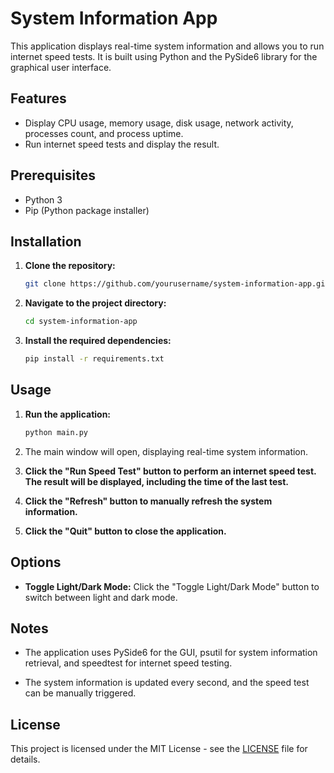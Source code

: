 # System Information App

This application displays real-time system information and allows you to run internet speed tests. It is built using Python and the PySide6 library for the graphical user interface.

## Features

- Display CPU usage, memory usage, disk usage, network activity, processes count, and process uptime.
- Run internet speed tests and display the result.

## Prerequisites

- Python 3
- Pip (Python package installer)

## Installation

1. **Clone the repository:**

    ```bash
    git clone https://github.com/yourusername/system-information-app.git
    ```

2. **Navigate to the project directory:**

    ```bash
    cd system-information-app
    ```

3. **Install the required dependencies:**

    ```bash
    pip install -r requirements.txt
    ```

## Usage

1. **Run the application:**

    ```bash
    python main.py
    ```

2. The main window will open, displaying real-time system information.

3. **Click the "Run Speed Test" button to perform an internet speed test. The result will be displayed, including the time of the last test.**

4. **Click the "Refresh" button to manually refresh the system information.**

5. **Click the "Quit" button to close the application.**

## Options

- **Toggle Light/Dark Mode:** Click the "Toggle Light/Dark Mode" button to switch between light and dark mode.

## Notes

- The application uses PySide6 for the GUI, psutil for system information retrieval, and speedtest for internet speed testing.

- The system information is updated every second, and the speed test can be manually triggered.

## License

This project is licensed under the MIT License - see the [LICENSE](LICENSE) file for details.
